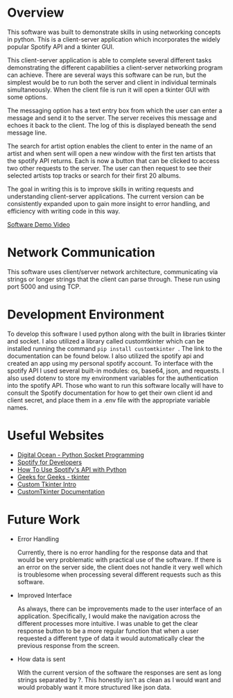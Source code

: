 # Overview

<!-- {Important!  Do not say in this section that this is college assignment.  Talk about what you are trying to accomplish as a software engineer to further your learning.} -->
This software was built to demonstrate skills in using networking concepts in python. This is a client-server application which incorporates the widely popular Spotify API and a tkinter GUI.

<!-- {Provide a description the networking program that you wrote. Describe how to use your software.  If you did Client/Server, then you will need to describe how to start both.} -->

This client-server application is able to complete several different tasks demonstrating the different capabilities a client-server networking program can achieve. There are several ways this software can be run, but the simplest would be to run both the server and client in individual terminals simultaneously. When the client file is run it will open a tkinter GUI with some options. 

The messaging option has a text entry box from which the user can enter a message and send it to the server. The server receives this message and echoes it back to the client. The log of this is displayed beneath the send message line.

The search for artist option enables the client to enter in the name of an artist and when sent will open a new window with the first ten artists that the spotify API returns. Each is now a button that can be clicked to access two other requests to the server. The user can then request to see their selected artists top tracks or search for their first 20 albums. 

<!-- {Describe your purpose for writing this software.} -->
The goal in writing this is to improve skills in writing requests and understanding client-server applications. The current version can be consistently expanded upon to gain more insight to error handling, and efficiency with writing code in this way.

<!-- {Provide a link to your YouTube demonstration.  It should be a 4-5 minute demo of the software running (you will need to show two pieces of software running and communicating with each other) and a walkthrough of the code.} -->

[Software Demo Video](http://youtube.link.goes.here)

# Network Communication

<!-- {Describe the architecture that you used (client/server or peer-to-peer)} -->

<!-- {Identify if you are using TCP or UDP and what port numbers are used.} -->

<!-- {Identify the format of messages being sent between the client and server or the messages sent between two peers.} -->

This software uses client/server network architecture, communicating via strings or longer strings that the client can parse through. These run using port 5000 and using TCP. 

# Development Environment

<!-- {Describe the tools that you used to develop the software} -->

<!-- {Describe the programming language that you used and any libraries.} -->
To develop this software I used python along with the built in libraries tkinter and socket. I also utilized a library called customtkinter which can be installed running the command ```pip install customtkinter ```. The link to the documentation can be found below. I also utilized the spotify api and created an app using my personal spotify account. To interface with the spotify API I used several built-in modules: os, base64, json, and requests. I also used dotenv to store my environment variables for the authentication into the spotify API. Those who want to run this software locally will have to consult the Spotify documentation for how to get their own client id and client secret, and place them in a .env file with the appropriate variable names. 

# Useful Websites

<!-- {Make a list of websites that you found helpful in this project} -->

<!-- Used for initial client/server setup -->
* [Digital Ocean - Python Socket Programming](https://www.digitalocean.com/community/tutorials/python-socket-programming-server-client) 
* [Spotify for Developers](https://developer.spotify.com/documentation/web-api)
* [How To Use Spotify's API with Python](https://www.youtube.com/watch?v=WAmEZBEeNmg)
* [Geeks for Geeks - tkinter](https://www.geeksforgeeks.org/python-gui-tkinter/)
* [Custom Tkinter Intro](https://medium.com/@fareedkhandev/modern-gui-using-tkinter-12da0b983e22)
* [CustomTkinter Documentation](https://customtkinter.tomschimansky.com/documentation/)

# Future Work

<!-- {Make a list of things that you need to fix, improve, and add in the future.} -->
* Error Handling

    Currently, there is no error handling for the response data and that would be very problematic with practical use of the software. If there is an error on the server side, the client does not handle it very well which is troublesome when processing several different requests such as this software.
* Improved Interface

    As always, there can be improvements made to the user interface of an application. Specifically, I would make the navigation across the different processes more intuitive. I was unable to get the clear response button to be a more regular function that when a user requested a different type of data it would automatically clear the previous response from the screen.
* How data is sent

    With the current version of the software the responses are sent as long strings separated by ?. This honestly isn't as clean as I would want and would probably want it more structured like json data. 